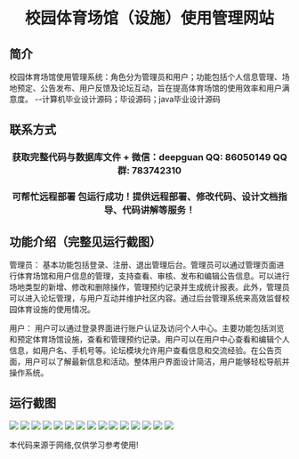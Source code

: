 <p><h1 align="center">校园体育场馆（设施）使用管理网站</h1></p>

## 简介
校园体育场馆使用管理系统：角色分为管理员和用户；功能包括个人信息管理、场地预定、公告发布、用户反馈及论坛互动，旨在提高体育场馆的使用效率和用户满意度。    --计算机毕业设计源码；毕设源码；java毕业设计源码


## 联系方式
<p><h3 align="center">获取完整代码与数据库文件 + 微信：deepguan QQ: 86050149 QQ群: 783742310</h3></p>
<p><h3 align="center">可帮忙远程部署 包运行成功！提供远程部署、修改代码、设计文档指导、代码讲解等服务！</h3></p>

## 功能介绍（完整见运行截图）
管理员： 基本功能包括登录、注册、退出管理后台。管理员可以通过管理页面进行体育场馆和用户信息的管理，支持查看、审核、发布和编辑公告信息。可以进行场地类型的新增、修改和删除操作，管理预约记录并生成统计报表。此外，管理员可以进入论坛管理，与用户互动并维护社区内容。通过后台管理系统来高效监督校园体育设施的使用情况。

用户： 用户可以通过登录界面进行账户认证及访问个人中心。主要功能包括浏览和预定体育场馆设施，查看和管理预约记录。用户可以在用户中心查看和编辑个人信息，如用户名、手机号等。论坛模块允许用户查看信息和交流经验。在公告页面，用户可以了解最新信息和活动。整体用户界面设计简洁，用户能够轻松导航并操作系统。


## 运行截图
![](https://bs-1329754181.cos.ap-shanghai.myqcloud.com/spring/CampusSportsVenueManagement/img/001.jpg)
![](https://bs-1329754181.cos.ap-shanghai.myqcloud.com/spring/CampusSportsVenueManagement/img/002.jpg)
![](https://bs-1329754181.cos.ap-shanghai.myqcloud.com/spring/CampusSportsVenueManagement/img/003.jpg)
![](https://bs-1329754181.cos.ap-shanghai.myqcloud.com/spring/CampusSportsVenueManagement/img/004.jpg)
![](https://bs-1329754181.cos.ap-shanghai.myqcloud.com/spring/CampusSportsVenueManagement/img/005.jpg)
![](https://bs-1329754181.cos.ap-shanghai.myqcloud.com/spring/CampusSportsVenueManagement/img/006.jpg)
![](https://bs-1329754181.cos.ap-shanghai.myqcloud.com/spring/CampusSportsVenueManagement/img/007.jpg)
![](https://bs-1329754181.cos.ap-shanghai.myqcloud.com/spring/CampusSportsVenueManagement/img/008.jpg)
![](https://bs-1329754181.cos.ap-shanghai.myqcloud.com/spring/CampusSportsVenueManagement/img/009.jpg)
![](https://bs-1329754181.cos.ap-shanghai.myqcloud.com/spring/CampusSportsVenueManagement/img/010.jpg)
![](https://bs-1329754181.cos.ap-shanghai.myqcloud.com/spring/CampusSportsVenueManagement/img/011.jpg)
![](https://bs-1329754181.cos.ap-shanghai.myqcloud.com/spring/CampusSportsVenueManagement/img/012.jpg)
![](https://bs-1329754181.cos.ap-shanghai.myqcloud.com/spring/CampusSportsVenueManagement/img/013.jpg)
![](https://bs-1329754181.cos.ap-shanghai.myqcloud.com/spring/CampusSportsVenueManagement/img/014.jpg)
![](https://bs-1329754181.cos.ap-shanghai.myqcloud.com/spring/CampusSportsVenueManagement/img/015.jpg)

<p>本代码来源于网络,仅供学习参考使用!</p>
